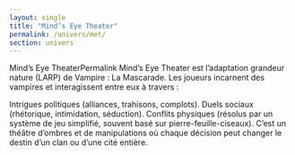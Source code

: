```yaml
---
layout: single
title: "Mind’s Eye Theater"
permalink: /univers/met/
section: univers
---
```


Mind’s Eye TheaterPermalink
Mind’s Eye Theater est l’adaptation grandeur nature (LARP) de Vampire : La Mascarade.
Les joueurs incarnent des vampires et interagissent entre eux à travers :

Intrigues politiques (alliances, trahisons, complots).
Duels sociaux (rhétorique, intimidation, séduction).
Conflits physiques (résolus par un système de jeu simplifié, souvent basé sur pierre-feuille-ciseaux).
C’est un théâtre d’ombres et de manipulations où chaque décision peut changer le destin d’un clan ou d’une cité entière.
